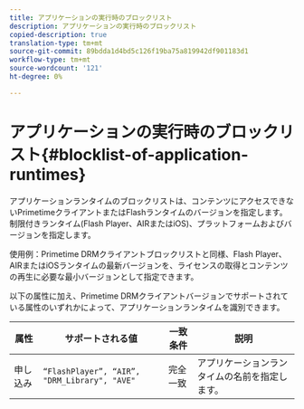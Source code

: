 ```yaml
---
title: アプリケーションの実行時のブロックリスト
description: アプリケーションの実行時のブロックリスト
copied-description: true
translation-type: tm+mt
source-git-commit: 89bdda1d4bd5c126f19ba75a819942df901183d1
workflow-type: tm+mt
source-wordcount: '121'
ht-degree: 0%

---
```



# アプリケーションの実行時のブロックリスト{#blocklist-of-application-runtimes}

アプリケーションランタイムのブロックリストは、コンテンツにアクセスできないPrimetimeクライアントまたはFlashランタイムのバージョンを指定します。 制限付きランタイム(Flash Player、AIRまたはiOS)、プラットフォームおよびバージョンを指定します。

使用例：Primetime DRMクライアントブロックリストと同様、Flash Player、AIRまたはiOSランタイムの最新バージョンを、ライセンスの取得とコンテンツの再生に必要な最小バージョンとして指定できます。

以下の属性に加え、Primetime DRMクライアントバージョンでサポートされている属性のいずれかによって、アプリケーションランタイムを識別できます。

| **属性** | **サポートされる値** | **一致条件** | **説明** |
|---|---|---|---|
| 申し込み | `“FlashPlayer”, “AIR”, "DRM_Library", "AVE"` | 完全一致 | アプリケーションランタイムの名前を指定します。 |

